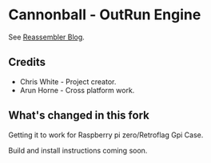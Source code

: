 Cannonball - OutRun Engine
==========================

See [Reassembler Blog](http://reassembler.blogspot.co.uk/).

Credits
-------

* Chris White - Project creator.
* Arun Horne  - Cross platform work.

What's changed in this fork
---------------

Getting it to work for Raspberry pi zero/Retroflag Gpi Case.

Build and install instructions coming soon.
